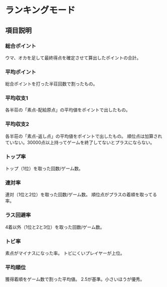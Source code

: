 # ランキングモード

## 項目説明

### 総合ポイント

ウマ、オカを足して最終得点を確定させて算出したポイントの合計。

### 平均ポイント

総合ポイントを打った半荘回数で割ったもの。

### 平均収支1

各半荘の「素点-配給原点」の平均値をポイントで出したもの。

### 平均収支2

各半荘の「素点-返し点」の平均値をポイントで出したもの。
順位点は加算されていない。30000点以上持ってゲームを終了してないとプラスにならない。

### トップ率

トップ（1位）を取った回数/ゲーム数。

### 連対率

連対（1位と2位）を取った回数/ゲーム数。
順位点がプラスの着順を取ってる率。

### ラス回避率

4着以外（1位と2と3位）を取った回数/ゲーム数。

### トビ率

素点がマイナスになった率。
トビにくいプレイヤーが上位。

### 平均順位

獲得着順をゲーム数で割った平均値。
2.5が基準。小さいほうが優秀。
